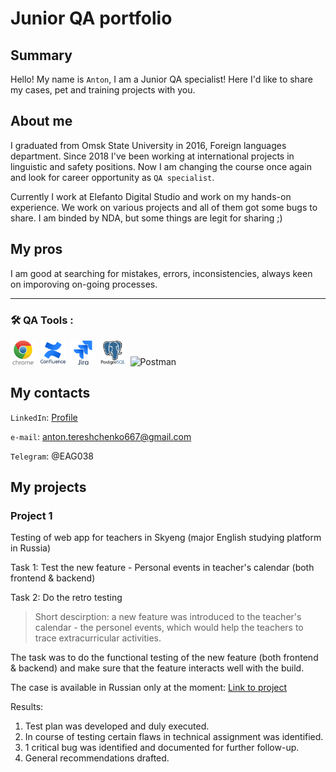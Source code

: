 # Junior QA portfolio

## Summary

Hello! My name is ``Anton``, I am a Junior QA specialist! 
Here I'd like to share my cases, pet and training projects with you.

## About me
I graduated from Omsk State University in 2016, Foreign languages department. 
Since 2018 I've been working at international projects in linguistic and safety positions. 
Now I am changing the course once again and look for career opportunity as ``QA specialist``. 

Currently I work at Elefanto Digital Studio and work on my hands-on experience.
We work on various projects and all of them got some bugs to share.
I am binded by NDA, but some things are legit for sharing ;)

## My pros

I am good at searching for mistakes, errors, inconsistencies, always keen on imporoving on-going processes. 

---

### :hammer_and_wrench: QA Tools :

<img src="https://github.com/devicons/devicon/blob/master/icons/chrome/chrome-original-wordmark.svg" title="Google Chrome" alt="Chrome" width="40" height="40"/>&nbsp;
<img src="https://github.com/devicons/devicon/blob/master/icons/confluence/confluence-original-wordmark.svg" title="Atlassian Confluence" alt="Confluence" width="40" height="40"/>&nbsp;
<img src="https://github.com/devicons/devicon/blob/master/icons/jira/jira-original-wordmark.svg" title="Atlassian Jira" alt="Jira" width="40" height="40"/>&nbsp;
<img src="https://github.com/devicons/devicon/blob/master/icons/postgresql/postgresql-original-wordmark.svg" title="PostgreSQL" alt="PSQL" width="40" height="40"/>&nbsp;
<img src="https://www.svgrepo.com/show/354202/postman-icon.svg" title="Postman" alt="Postman" width="40" height="40"/>&nbsp;

## My contacts
``LinkedIn``: <a href="www.linkedin.com/in/antontereshchenko667">Profile</a>

``e-mail``: anton.tereshchenko667@gmail.com

``Telegram``: @EAG038

## My projects

### Project 1 
Testing of web app for teachers in Skyeng (major English studying platform in Russia)

Task 1: Test the new feature - Personal events in teacher's calendar (both frontend & backend)

Task 2: Do the retro testing

>Short descirption: a new feature was introduced to the teacher's calendar - the personel events, which would help the teachers to trace extracurricular activities. 

The task was to do the functional testing of the new feature (both frontend & backend) and make sure that the feature interacts well with the build. 

The case is available in Russian only at the moment: 
<a href="https://teresantqa.atlassian.net/wiki/spaces/SD/pages/65541/2">Link to project</a>

Results: 
1. Test plan was developed and duly executed.
2. In course of testing certain flaws in technical assignment was identified.
3. 1 critical bug was identified and documented for further follow-up.
4. General recommendations drafted.
